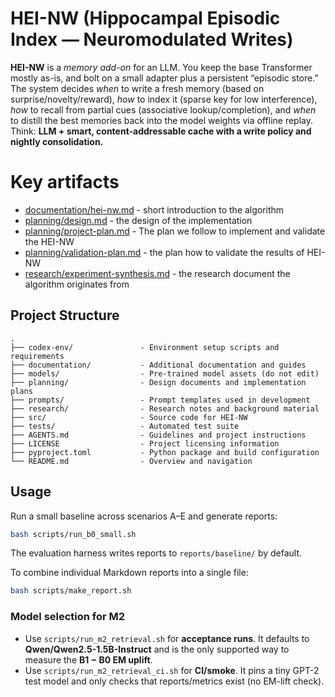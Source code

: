# HEI-NW (Hippocampal Episodic Index — Neuromodulated Writes)

**HEI-NW** is a *memory add-on* for an LLM. You keep the base Transformer mostly as-is, and bolt on a small adapter plus a persistent “episodic store.” The system decides *when* to write a fresh memory (based on surprise/novelty/reward), *how* to index it (sparse key for low interference), *how* to recall from partial cues (associative lookup/completion), and *when* to distill the best memories back into the model weights via offline replay. Think: **LLM + smart, content-addressable cache with a write policy and nightly consolidation.**&#x20;

# Key artifacts
- [documentation/hei-nw.md](documentation/hei-nw.md) - short introduction to the algorithm
- [planning/design.md](planning/design.md) - the design of the implementation
- [planning/project-plan.md](planning/project-plan.md) - The plan we follow to implement and validate the HEI-NW
- [planning/validation-plan.md](planning/validation-plan.md) - the plan how to validate the results of HEI-NW
- [research/experiment-synthesis.md](research/experiment-synthesis.md) - the research document the algorithm originates from

## Project Structure

```text
.
├── codex-env/               - Environment setup scripts and requirements
├── documentation/           - Additional documentation and guides
├── models/                  - Pre-trained model assets (do not edit)
├── planning/                - Design documents and implementation plans
├── prompts/                 - Prompt templates used in development
├── research/                - Research notes and background material
├── src/                     - Source code for HEI-NW
├── tests/                   - Automated test suite
├── AGENTS.md                - Guidelines and project instructions
├── LICENSE                  - Project licensing information
├── pyproject.toml           - Python package and build configuration
└── README.md                - Overview and navigation
```

## Usage

Run a small baseline across scenarios A–E and generate reports:

```bash
bash scripts/run_b0_small.sh
```

The evaluation harness writes reports to `reports/baseline/` by default.

To combine individual Markdown reports into a single file:

```bash
bash scripts/make_report.sh
```

### Model selection for M2

- Use `scripts/run_m2_retrieval.sh` for **acceptance runs**. It defaults to
  **Qwen/Qwen2.5-1.5B-Instruct** and is the only supported way to measure the
  **B1 − B0 EM uplift**.
- Use `scripts/run_m2_retrieval_ci.sh` for **CI/smoke**. It pins a tiny GPT-2
  test model and only checks that reports/metrics exist (no EM-lift check).
